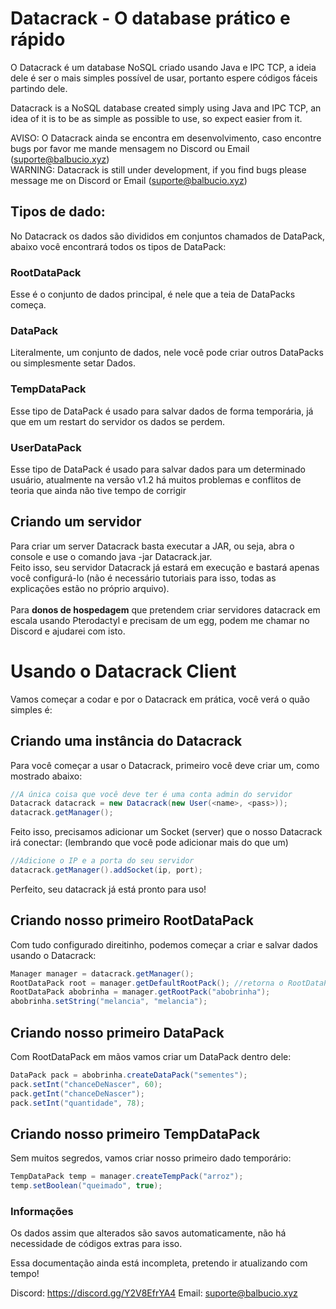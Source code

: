 # Datacrack - O database prático e rápido
O Datacrack é um database NoSQL criado usando Java e IPC TCP, a ideia dele é ser o mais simples possível de usar, portanto espere códigos fáceis partindo dele.

Datacrack is a NoSQL database created simply using Java and IPC TCP, an idea of it is to be as simple as possible to use, so expect easier from it.

AVISO: O Datacrack ainda se encontra em desenvolvimento, caso encontre bugs por favor me mande mensagem no Discord ou Email (suporte@balbucio.xyz)
<br>
WARNING: Datacrack is still under development, if you find bugs please message me on Discord or Email (suporte@balbucio.xyz)

## Tipos de dado:
No Datacrack os dados são divididos em conjuntos chamados de DataPack, abaixo você encontrará todos os tipos de DataPack:
### RootDataPack
Esse é o conjunto de dados principal, é nele que a teia de DataPacks começa.
### DataPack
Literalmente, um conjunto de dados, nele você pode criar outros DataPacks ou simplesmente setar Dados.
### TempDataPack
Esse tipo de DataPack é usado para salvar dados de forma temporária, já que em um restart do servidor os dados se perdem.
### UserDataPack
Esse tipo de DataPack é usado para salvar dados para um determinado usuário, atualmente na versão v1.2 há muitos problemas e conflitos de teoria que ainda não tive tempo de corrigir

## Criando um servidor
Para criar um server Datacrack basta executar a JAR, ou seja, abra o console e use o comando java -jar Datacrack.jar.
<br>
Feito isso, seu servidor Datacrack já estará em execução e bastará apenas você configurá-lo (não é necessário tutoriais para isso, todas as explicações estão no próprio arquivo).
<br>
<br>
Para **donos de hospedagem** que pretendem criar servidores datacrack em escala usando Pterodactyl e precisam de um egg, podem me chamar no Discord e ajudarei com isto.

# Usando o Datacrack Client
Vamos começar a codar e por o Datacrack em prática, você verá o quão simples é:

## Criando uma instância do Datacrack
Para você começar a usar o Datacrack, primeiro você deve criar um, como mostrado abaixo:
```java
//A única coisa que você deve ter é uma conta admin do servidor
Datacrack datacrack = new Datacrack(new User(<name>, <pass>));
datacrack.getManager();
```
Feito isso, precisamos adicionar um Socket (server) que o nosso Datacrack irá conectar: (lembrando que você pode adicionar mais do que um)
```java
//Adicione o IP e a porta do seu servidor
datacrack.getManager().addSocket(ip, port);
```
Perfeito, seu datacrack já está pronto para uso!

## Criando nosso primeiro RootDataPack
Com tudo configurado direitinho, podemos começar a criar e salvar dados usando o Datacrack:
```java
Manager manager = datacrack.getManager();
RootDataPack root = manager.getDefaultRootPack(); //retorna o RootDataPack padrão
RootDataPack abobrinha = manager.getRootPack("abobrinha");
abobrinha.setString("melancia", "melancia");
```

## Criando nosso primeiro DataPack
Com RootDataPack em mãos vamos criar um DataPack dentro dele:
```java
DataPack pack = abobrinha.createDataPack("sementes");
pack.setInt("chanceDeNascer", 60);
pack.getInt("chanceDeNascer");
pack.setInt("quantidade", 78);
```

## Criando nosso primeiro TempDataPack
Sem muitos segredos, vamos criar nosso primeiro dado temporário:
```java
TempDataPack temp = manager.createTempPack("arroz");
temp.setBoolean("queimado", true);
```
### Informações
Os dados assim que alterados são savos automaticamente, não há necessidade de códigos extras para isso.

Essa documentação ainda está incompleta, pretendo ir atualizando com tempo!

Discord: https://discord.gg/Y2V8EfrYA4
Email: suporte@balbucio.xyz
